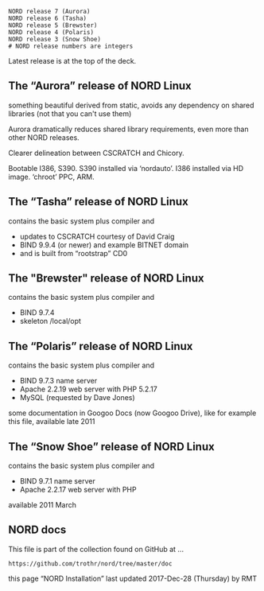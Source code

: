     NORD release 7 (Aurora)
    NORD release 6 (Tasha)
    NORD release 5 (Brewster)
    NORD release 4 (Polaris)
    NORD release 3 (Snow Shoe)
    # NORD release numbers are integers

Latest release is at the top of the deck. 

## The “Aurora” release of NORD Linux

something beautiful derived from static, avoids any dependency on shared libraries (not that you can't use them)

Aurora dramatically reduces shared library requirements, even more than other NORD releases. 

Clearer delineation between CSCRATCH and Chicory. 

Bootable I386, S390. S390 installed via ‘nordauto’. I386 installed via HD image. ‘chroot’ PPC, ARM. 

## The “Tasha” release of NORD Linux

contains the basic system plus compiler and

* updates to CSCRATCH courtesy of David Craig
* BIND 9.9.4 (or newer) and example BITNET domain
* and is built from “rootstrap” CD0

## The "Brewster" release of NORD Linux

contains the basic system plus compiler and

* BIND 9.7.4
* skeleton /local/opt

## The “Polaris” release of NORD Linux

contains the basic system plus compiler and

* BIND 9.7.3 name server
* Apache 2.2.19 web server with PHP 5.2.17
* MySQL (requested by Dave Jones)

some documentation in Googoo Docs (now Googoo Drive), like for example this file,
available late 2011

## The “Snow Shoe” release of NORD Linux

contains the basic system plus compiler and

* BIND 9.7.1 name server
* Apache 2.2.17 web server with PHP

available 2011 March


## NORD docs

This file is part of the collection found on GitHub at ... 

    https://github.com/trothr/nord/tree/master/doc


this page “NORD Installation” last updated 2017-Dec-28 (Thursday) by RMT

